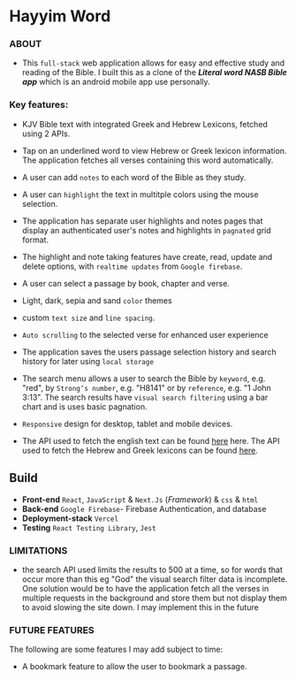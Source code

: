 # Hayyim Word

### ABOUT

- This `full-stack` web application allows for easy and effective study and reading of the Bible. I built this as a clone of the ***Literal word NASB Bible app*** which is an android mobile app use personally.
  
### Key features:
- KJV Bible text with integrated Greek and Hebrew Lexicons, fetched using 2 APIs.
- Tap on an underlined word to view Hebrew or Greek lexicon information. The application fetches all verses containing this word automatically.
- A user can add `notes` to each word of the Bible as they study.
- A user can `highlight` the text in multitple colors using the mouse selection.
- The application has separate user highlights and notes pages that display an authenticated user's notes and highlights in `pagnated` grid format.
- The highlight and note taking features have create, read, update and delete options, with `realtime updates` from `Google firebase`.
  
-  A user can select a passage by book, chapter and verse.
-  Light, dark, sepia and sand `color` themes
-  custom `text size` and `line spacing`.
-  `Auto scrolling` to the selected verse for enhanced user experience
-  The application saves the users passage selection history and search history for later using `local storage`
-  The search menu allows a user to search the Bible by `keyword`, e.g. "red", by `Strong’s number`, e.g. "H8141"  or by `reference`, e.g. "1 John 3:13". The search results have `visual search filtering` using a bar chart and is uses basic pagnation.
-  `Responsive` design for desktop, tablet and mobile devices. 
-  The API used to fetch the english text can be found 
[here](https://api.biblesupersearch.com/)
here. The API used to fetch the Hebrew and Greek lexicons can be found [here](https://bolls.life/api/).

## Build 
- **Front-end** `React`, `JavaScript` & `Next.Js` (*Framework*) & `css` & `html`
- **Back-end** `Google Firebase`- Firebase Authentication, and database
- **Deployment-stack** `Vercel`
- **Testing** `React Testing Library`, `Jest`


### LIMITATIONS
- the search API used limits the results to 500 at a time, so for words that occur more than this eg "God" the visual search filter data is incomplete. One solution would be to have the application fetch all the verses in multiple requests in the background and store them but not display them to avoid slowing the site down. I may implement this in the future
### FUTURE FEATURES
The following are some features I may add subject to time:
- A bookmark feature to allow the user to bookmark a passage. 


